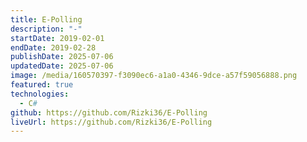 ```yaml
---
title: E-Polling
description: "-"
startDate: 2019-02-01
endDate: 2019-02-28
publishDate: 2025-07-06
updatedDate: 2025-07-06
image: /media/160570397-f3090ec6-a1a0-4346-9dce-a57f59056888.png
featured: true
technologies:
  - C#
github: https://github.com/Rizki36/E-Polling
liveUrl: https://github.com/Rizki36/E-Polling
---
```

